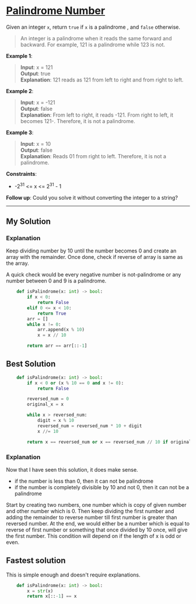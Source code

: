 # [Palindrome Number](https://leetcode.com/problems/palindrome-number/)

Given an integer `x`, return `true` if `x` is a palindrome , and `false` otherwise.

> An integer is a palindrome when it reads the same forward and backward. For example, 121 is a palindrome while 123 is not.

__Example 1__:
> __Input__: x = 121</br>
> __Output__: true</br>
> __Explanation__: 121 reads as 121 from left to right and from right to left.

__Example 2__:
> __Input__: x = -121</br>
> __Output__: false</br>
> __Explanation__: From left to right, it reads -121. From right to left, it becomes 121-. Therefore, it is not a palindrome.

__Example 3__:
> __Input__: x = 10</br>
> __Output__: false</br>
> __Explanation__: Reads 01 from right to left. Therefore, it is not a palindrome.

__Constraints__:
- -2<sup>31</sup> <= x <= 2<sup>31</sup> - 1

__Follow up__: Could you solve it without converting the integer to a string?

***
## My Solution

### Explanation

Keep dividing number by 10 until the number becomes 0 and create an array with the remainder. Once done, check if reverse of array is same as the array.

A quick check would be every negative number is not-palindrome or any number between 0 and 9 is a palindrome.

```python
    def isPalindrome(x: int) -> bool:
        if x < 0:
            return False
        elif 0 <= x < 10:
            return True
        arr = []
        while x != 0:
            arr.append(x % 10)
            x = x // 10

        return arr == arr[::-1]
```

## Best Solution
```python
    def isPalindrome(x: int) -> bool:
        if x < 0 or (x % 10 == 0 and x != 0):
            return False

        reversed_num = 0
        original_x = x

        while x > reversed_num:
            digit = x % 10
            reversed_num = reversed_num * 10 + digit
            x //= 10

        return x == reversed_num or x == reversed_num // 10 if original_x >= 0 else False
```
### Explanation
Now that I have seen this solution, it does make sense.
- if the number is less than 0, then it can not be palindrome
- if the number is completely divisible by 10 and not 0, then it can not be a palindrome

Start by creating two numbers, one number which is copy of given number and other number which is 0. Then keep dividing the first number and adding the remainder to reverse number till first number is greater than reversed number. At the end, we would either be a number which is equal to reverse of first number or something that once divided by 10 once, will give the first number. This condition will depend on if the length of x is odd or even.

## Fastest solution
This is simple enough and doesn't require explanations.
```python
    def isPalindrome(x: int) -> bool:
        x = str(x)
        return x[::-1] == x
```
